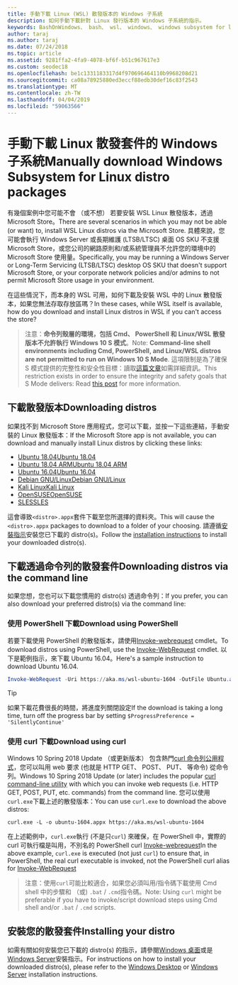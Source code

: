 ```yaml
---
title: 手動下載 Linux (WSL) 散發版本的 Windows 子系統
description: 如何手動下載針對 Linux 發行版本的 Windows 子系統的指示。
keywords: BashOnWindows、 bash、 wsl、 windows、 windows subsystem for linux WSL，windows 子系統、 散發版本、 ubuntu、 openSUSE、 SLES，debian，kali
author: taraj
ms.author: taraj
ms.date: 07/24/2018
ms.topic: article
ms.assetid: 9281ffa2-4fa9-4078-bf6f-b51c967617e3
ms.custom: seodec18
ms.openlocfilehash: be1c1331183317d4f970696464110b9968208d21
ms.sourcegitcommit: ca08a78925880ed3eccf88edb30def16c83f2543
ms.translationtype: MT
ms.contentlocale: zh-TW
ms.lasthandoff: 04/04/2019
ms.locfileid: "59063566"
---
```

# <a name="manually-download-windows-subsystem-for-linux-distro-packages"></a><span data-ttu-id="09ab9-104">手動下載 Linux 散發套件的 Windows 子系統</span><span class="sxs-lookup"><span data-stu-id="09ab9-104">Manually download Windows Subsystem for Linux distro packages</span></span>

<span data-ttu-id="09ab9-105">有幾個案例中您可能不會 （或不想） 若要安裝 WSL Linux 散發版本，透過 Microsoft Store。</span><span class="sxs-lookup"><span data-stu-id="09ab9-105">There are several scenarios in which you may not be able (or want) to, install WSL Linux distros via the Microsoft Store.</span></span> <span data-ttu-id="09ab9-106">具體來說，您可能會執行 Windows Server 或長期維護 (LTSB/LTSC) 桌面 OS SKU 不支援 Microsoft Store，或您公司的網路原則和/或系統管理員不允許您的環境中的 Microsoft Store 使用量。</span><span class="sxs-lookup"><span data-stu-id="09ab9-106">Specifically, you may be running a Windows Server or Long-Term Servicing (LTSB/LTSC) desktop OS SKU that doesn't support Microsoft Store, or your corporate network policies and/or admins to not permit Microsoft Store usage in your environment.</span></span>

<span data-ttu-id="09ab9-107">在這些情況下，而本身的 WSL 可用，如何下載及安裝 WSL 中的 Linux 散發版本，如果您無法存取存放區嗎？</span><span class="sxs-lookup"><span data-stu-id="09ab9-107">In these cases, while WSL itself is available, how do you download and install Linux distros in WSL if you can't access the store?</span></span>

> <span data-ttu-id="09ab9-108">注意：**命令列殼層的環境，包括 Cmd、 PowerShell 和 Linux/WSL 散發版本不允許執行 Windows 10 S 模式**。</span><span class="sxs-lookup"><span data-stu-id="09ab9-108">Note: **Command-line shell environments including Cmd, PowerShell, and Linux/WSL distros are not permitted to run on Windows 10 S Mode**.</span></span> <span data-ttu-id="09ab9-109">這項限制是為了確保 S 模式提供的完整性和安全性目標：讀取[這篇文章](https://blogs.msdn.microsoft.com/commandline/2017/05/18/will-linux-distros-run-on-windows-10-s/)如需詳細資訊。</span><span class="sxs-lookup"><span data-stu-id="09ab9-109">This restriction exists in order to ensure the integrity and safety goals that S Mode delivers: Read [this post](https://blogs.msdn.microsoft.com/commandline/2017/05/18/will-linux-distros-run-on-windows-10-s/) for more information.</span></span>

## <a name="downloading-distros"></a><span data-ttu-id="09ab9-110">下載散發版本</span><span class="sxs-lookup"><span data-stu-id="09ab9-110">Downloading distros</span></span>

<span data-ttu-id="09ab9-111">如果找不到 Microsoft Store 應用程式，您可以下載，並按一下這些連結，手動安裝的 Linux 散發版本：</span><span class="sxs-lookup"><span data-stu-id="09ab9-111">If the Microsoft Store app is not available, you can download and manually install Linux distros by clicking these links:</span></span>
* [<span data-ttu-id="09ab9-112">Ubuntu 18.04</span><span class="sxs-lookup"><span data-stu-id="09ab9-112">Ubuntu 18.04</span></span>](https://aka.ms/wsl-ubuntu-1804)
* [<span data-ttu-id="09ab9-113">Ubuntu 18.04 ARM</span><span class="sxs-lookup"><span data-stu-id="09ab9-113">Ubuntu 18.04 ARM</span></span>](https://aka.ms/wsl-ubuntu-1804-arm)
* [<span data-ttu-id="09ab9-114">Ubuntu 16.04</span><span class="sxs-lookup"><span data-stu-id="09ab9-114">Ubuntu 16.04</span></span>](https://aka.ms/wsl-ubuntu-1604)
* [<span data-ttu-id="09ab9-115">Debian GNU/Linux</span><span class="sxs-lookup"><span data-stu-id="09ab9-115">Debian GNU/Linux</span></span>](https://aka.ms/wsl-debian-gnulinux)
* [<span data-ttu-id="09ab9-116">Kali Linux</span><span class="sxs-lookup"><span data-stu-id="09ab9-116">Kali Linux</span></span>](https://aka.ms/wsl-kali-linux)
* [<span data-ttu-id="09ab9-117">OpenSUSE</span><span class="sxs-lookup"><span data-stu-id="09ab9-117">OpenSUSE</span></span>](https://aka.ms/wsl-opensuse-42)
* [<span data-ttu-id="09ab9-118">SLES</span><span class="sxs-lookup"><span data-stu-id="09ab9-118">SLES</span></span>](https://aka.ms/wsl-sles-12)

<span data-ttu-id="09ab9-119">這會導致`<distro>.appx`套件下載至您所選擇的資料夾。</span><span class="sxs-lookup"><span data-stu-id="09ab9-119">This will cause the `<distro>.appx` packages to download to a folder of your choosing.</span></span> <span data-ttu-id="09ab9-120">請遵循[安裝指示](#installing-your-distro)安裝您已下載的 distro(s)。</span><span class="sxs-lookup"><span data-stu-id="09ab9-120">Follow the [installation instructions](#installing-your-distro) to install your downloaded distro(s).</span></span>

## <a name="downloading-distros-via-the-command-line"></a><span data-ttu-id="09ab9-121">下載透過命令列的散發套件</span><span class="sxs-lookup"><span data-stu-id="09ab9-121">Downloading distros via the command line</span></span>
<span data-ttu-id="09ab9-122">如果您想，您也可以下載您慣用的 distro(s) 透過命令列：</span><span class="sxs-lookup"><span data-stu-id="09ab9-122">If you prefer, you can also download your preferred distro(s) via the command line:</span></span>

 ### <a name="download-using-powershell"></a><span data-ttu-id="09ab9-123">使用 PowerShell 下載</span><span class="sxs-lookup"><span data-stu-id="09ab9-123">Download using PowerShell</span></span>
 <span data-ttu-id="09ab9-124">若要下載使用 PowerShell 的散發版本，請使用[Invoke-webrequest](https://msdn.microsoft.com/powershell/reference/5.1/microsoft.powershell.utility/invoke-webrequest) cmdlet。</span><span class="sxs-lookup"><span data-stu-id="09ab9-124">To download distros using PowerShell, use the [Invoke-WebRequest](https://msdn.microsoft.com/powershell/reference/5.1/microsoft.powershell.utility/invoke-webrequest) cmdlet.</span></span> <span data-ttu-id="09ab9-125">以下是範例指示，來下載 Ubuntu 16.04。</span><span class="sxs-lookup"><span data-stu-id="09ab9-125">Here's a sample instruction to download Ubuntu 16.04.</span></span>

```powershell
Invoke-WebRequest -Uri https://aka.ms/wsl-ubuntu-1604 -OutFile Ubuntu.appx -UseBasicParsing
```

> [!TIP]
> <span data-ttu-id="09ab9-126">如果下載花費很長的時間，將進度列關閉設定</span><span class="sxs-lookup"><span data-stu-id="09ab9-126">If the download is taking a long time, turn off the progress bar by setting</span></span> `$ProgressPreference = 'SilentlyContinue'`

### <a name="download-using-curl"></a><span data-ttu-id="09ab9-127">使用 curl 下載</span><span class="sxs-lookup"><span data-stu-id="09ab9-127">Download using curl</span></span>
<span data-ttu-id="09ab9-128">Windows 10 Spring 2018 Update （或更新版本） 包含熱門[curl 命令列公用程式](https://curl.haxx.se/)，您可以叫用 web 要求 (也就是 HTTP GET、 POST、 PUT、 等命令) 從命令列。</span><span class="sxs-lookup"><span data-stu-id="09ab9-128">Windows 10 Spring 2018 Update (or later) includes the popular [curl command-line utility](https://curl.haxx.se/) with which you can invoke web requests (i.e. HTTP GET, POST, PUT, etc. commands) from the command line.</span></span> <span data-ttu-id="09ab9-129">您可以使用`curl.exe`下載上述的散發版本：</span><span class="sxs-lookup"><span data-stu-id="09ab9-129">You can use `curl.exe` to download the above distros:</span></span>

```console
curl.exe -L -o ubuntu-1604.appx https://aka.ms/wsl-ubuntu-1604
```

<span data-ttu-id="09ab9-130">在上述範例中，`curl.exe`執行 (不是只`curl`) 來確保，在 PowerShell 中，實際的 curl 可執行檔是叫用，不別名的 PowerShell curl [Invoke-webrequest](https://docs.microsoft.com/en-us/powershell/module/microsoft.powershell.utility/invoke-webrequest?view=powershell-6)</span><span class="sxs-lookup"><span data-stu-id="09ab9-130">In the above example, `curl.exe` is executed (not just `curl`) to ensure that, in PowerShell, the real curl executable is invoked, not the PowerShell curl alias for [Invoke-WebRequest](https://docs.microsoft.com/en-us/powershell/module/microsoft.powershell.utility/invoke-webrequest?view=powershell-6)</span></span>

> <span data-ttu-id="09ab9-131">注意：使用`curl`可能比較適合，如果您必須叫用/指令碼下載使用 Cmd shell 中的步驟和 （或) `.bat`  /  `.cmd`指令碼。</span><span class="sxs-lookup"><span data-stu-id="09ab9-131">Note: Using `curl` might be preferable if you have to invoke/script download steps using Cmd shell and/or `.bat` / `.cmd` scripts.</span></span>

## <a name="installing-your-distro"></a><span data-ttu-id="09ab9-132">安裝您的散發套件</span><span class="sxs-lookup"><span data-stu-id="09ab9-132">Installing your distro</span></span>
<span data-ttu-id="09ab9-133">如需有關如何安裝您已下載的 distro(s) 的指示，請參閱[Windows 桌面](install-win10.md)或是[Windows Server](install-on-server.md)安裝指示。</span><span class="sxs-lookup"><span data-stu-id="09ab9-133">For instructions on how to install your downloaded distro(s), please refer to the [Windows Desktop](install-win10.md) or [Windows Server](install-on-server.md) installation instructions.</span></span>
